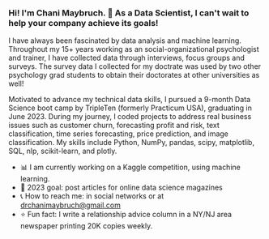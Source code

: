### Hi! I'm Chani Maybruch. :wave: As a Data Scientist, I can't wait to help your company achieve its goals!

I have always been fascinated by data analysis and machine learning. Throughout my 15+ years working as an social-organizational psychologist and trainer, I have collected data through interviews, focus groups and surveys. The survey data I collected for my doctrate was used by two other psychology grad students to obtain their doctorates at other universities as well!

Motivated to advance my technical data skills, I pursued a 9-month Data Science boot camp by TripleTen (formerly Practicum USA), graduating in June 2023. During my journey, I coded projects to address real business issues such as customer churn, forecasting profit and risk, text classification, time series forecasting, price prediction, and image classification. My skills include Python, NumPy, pandas, scipy, matplotlib, SQL, nlp, scikit-learn, and plotly.


 - :bar_chart: I am currently working on a Kaggle competition, using machine learning.
 - :star2: 2023 goal: post articles for online data science magazines
 - :telephone_receiver: How to reach me: in social networks or at drchanimaybruch@gmail.com
 - :star: Fun fact: I write a relationship advice column in a NY/NJ area newspaper printing 20K copies weekly.


